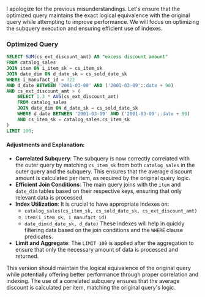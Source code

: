 I apologize for the previous misunderstandings. Let's ensure that the optimized query maintains the exact logical equivalence with the original query while attempting to improve performance. We will focus on optimizing the subquery execution and ensuring efficient use of indexes.

### Optimized Query
```sql
SELECT SUM(cs_ext_discount_amt) AS "excess discount amount"
FROM catalog_sales
JOIN item ON i_item_sk = cs_item_sk
JOIN date_dim ON d_date_sk = cs_sold_date_sk
WHERE i_manufact_id = 722
AND d_date BETWEEN '2001-03-09' AND ('2001-03-09'::date + 90)
AND cs_ext_discount_amt > (
    SELECT 1.3 * AVG(cs_ext_discount_amt)
    FROM catalog_sales
    JOIN date_dim ON d_date_sk = cs_sold_date_sk
    WHERE d_date BETWEEN '2001-03-09' AND ('2001-03-09'::date + 90)
    AND cs_item_sk = catalog_sales.cs_item_sk
)
LIMIT 100;
```

#### Adjustments and Explanation:
- **Correlated Subquery**: The subquery is now correctly correlated with the outer query by matching `cs_item_sk` from both `catalog_sales` in the outer query and the subquery. This ensures that the average discount amount is calculated per item, as required by the original query logic.
- **Efficient Join Conditions**: The main query joins with the `item` and `date_dim` tables based on their respective keys, ensuring that only relevant data is processed.
- **Index Utilization**: It is crucial to have appropriate indexes on:
   - `catalog_sales(cs_item_sk, cs_sold_date_sk, cs_ext_discount_amt)`
   - `item(i_item_sk, i_manufact_id)`
   - `date_dim(d_date_sk, d_date)`
   These indexes will help in quickly filtering data based on the join conditions and the `WHERE` clause predicates.
- **Limit and Aggregate**: The `LIMIT 100` is applied after the aggregation to ensure that only the necessary amount of data is processed and returned.

This version should maintain the logical equivalence of the original query while potentially offering better performance through proper correlation and indexing. The use of a correlated subquery ensures that the average discount is calculated per item, matching the original query's logic.